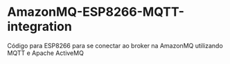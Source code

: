 # AmazonMQ-ESP8266-MQTT-integration
Código para ESP8266 para se conectar ao broker na AmazonMQ utilizando MQTT e Apache ActiveMQ
